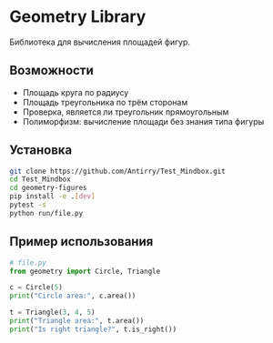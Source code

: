 # Geometry Library

Библиотека для вычисления площадей фигур.

## Возможности
- Площадь круга по радиусу
- Площадь треугольника по трём сторонам
- Проверка, является ли треугольник прямоугольным
- Полиморфизм: вычисление площади без знания типа фигуры

## Установка
```bash
git clone https://github.com/Antirry/Test_Mindbox.git
cd Test_Mindbox
cd geometry-figures
pip install -e .[dev]
pytest -s
python run/file.py
```

## Пример использования
```py
# file.py
from geometry import Circle, Triangle

c = Circle(5)
print("Circle area:", c.area())

t = Triangle(3, 4, 5)
print("Triangle area:", t.area())
print("Is right triangle?", t.is_right())
```
